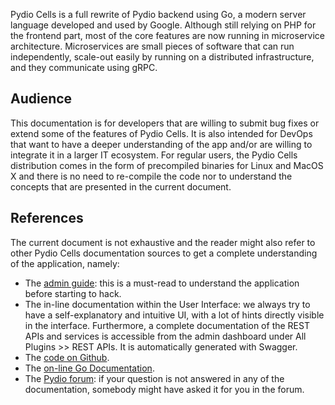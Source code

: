 

Pydio Cells is a full rewrite of Pydio backend using Go, a modern server language developed and used by Google. Although still relying on PHP for the frontend part, most of the core features are now running in microservice architecture. Microservices are small pieces of software that can run independently, scale-out easily by running on a distributed infrastructure, and they communicate using gRPC.

## Audience

This documentation is for developers that are willing to submit bug fixes or extend some of the features of Pydio Cells. It is also intended for DevOps that want to have a deeper understanding of the app and/or are willing to integrate it in a larger IT ecosystem. 
For regular users, the Pydio Cells distribution comes in the form of precompiled binaries for Linux and MacOS X and there is no need to re-compile the code nor to understand the concepts that are presented in the current document.

## References

The current document is not exhaustive and the reader might also refer to other Pydio Cells documentation sources to get a complete understanding of the application, namely:

* The [admin guide](https://pydio.com/en/docs/cells/v1/installation-guides): this is a must-read to understand the application before starting to hack.
* The in-line documentation within the User Interface: we always try to have a self-explanatory and intuitive UI, with a lot of hints directly visible in the interface. Furthermore, a complete documentation of the REST APIs and services is accessible from the admin dashboard under All Plugins >> REST APIs. It is automatically generated with Swagger.
* The [code on Github](https://github.com/pydio/cells).
* The [on-line Go Documentation](https://godoc.org/github.com/pydio/cells).
* The [Pydio forum](https://forum.pydio.com): if your question is not answered in any of the documentation, somebody might have asked it for you in the forum.
